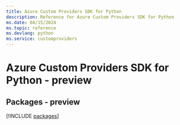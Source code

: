 ```yaml
---
title: Azure Custom Providers SDK for Python
description: Reference for Azure Custom Providers SDK for Python
ms.date: 04/15/2024
ms.topic: reference
ms.devlang: python
ms.service: customproviders
---
```

# Azure Custom Providers SDK for Python - preview
## Packages - preview
[!INCLUDE [packages](custom-providers-index.md)]